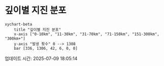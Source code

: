# 깊이별 지진 분포

```mermaid
xychart-beta
    title "깊이별 지진 분포"
    x-axis ["0-10km", "11-30km", "31-70km", "71-150km", "151-300km", "300km+"]
    y-axis "발생 횟수" 0 --> 1308
    bar [336, 1306, 42, 6, 0, 0]
```

업데이트 시간: 2025-07-09 18:05:14
